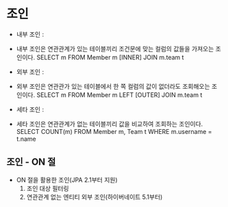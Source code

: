 # 조인
- 내부 조인 :
- 내부 조인은 연관관계가 있는 테이블끼리 조건문에 맞는 컬럼의 값들을 가져오는 조인이다.
SELECT m FROM Member m [INNER] JOIN m.team t

- 외부 조인 :
- 외부 조인은 연관관가 있는 테이블에서 한 쪽 컬럼의 값이 없더라도 조회해오는 조인이다.
SELECT m FROM Member m LEFT [OUTER] JOIN m.team t

- 세타 조인 :
- 세타 조인은 연관관계가 없는 테이블끼리 값을 비교하여 조회하는 조인이다.
SELECT COUNT(m) FROM Member m, Team t WHERE m.username = t.name

## 조인 - ON 절
- ON 절을 활용한 조인(JPA 2.1부터 지원)
    1. 조인 대상 필터링
    2. 연관관계 없는 엔티티 외부 조인(하이버네이트 5.1부터)